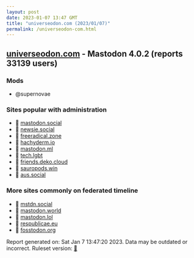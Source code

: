 ```yaml
---
layout: post
date: 2023-01-07 13:47 GMT
title: "universeodon.com (2023/01/07)"
permalink: /universeodon-com.html
---
```



## [universeodon.com](https://universeodon.com) - Mastodon 4.0.2 (reports 33139 users)

### Mods
 * @supernovae

### Sites popular with administration

* 🐘 [mastodon.social](/mastodon-social.html)
* 🐘 [newsie.social](/newsie-social.html)
* 🐘 [freeradical.zone](/freeradical-zone.html)
* 🐘 [hachyderm.io](/hachyderm-io.html)
* 🚫 [mastodon.ml](/mastodon-ml.html)
* 🐘 [tech.lgbt](/tech-lgbt.html)
* 🐘 [friends.deko.cloud](/friends-deko-cloud.html)
* 🐘 [sauropods.win](/sauropods-win.html)
* 🐘 [aus.social](/aus-social.html)

### More sites commonly on federated timeline

* 🐘 [mstdn.social](/mstdn-social.html)
* 🐘 [mastodon.world](/mastodon-world.html)
* 🐘 [mastodon.lol](/mastodon-lol.html)
* 🚫 [respublicae.eu](/respublicae-eu.html)
* 🐘 [fosstodon.org](/fosstodon-org.html)

Report generated on: Sat Jan  7 13:47:20 2023. Data may be outdated or incorrect.
Ruleset version: [🏀](/version-basketball)
